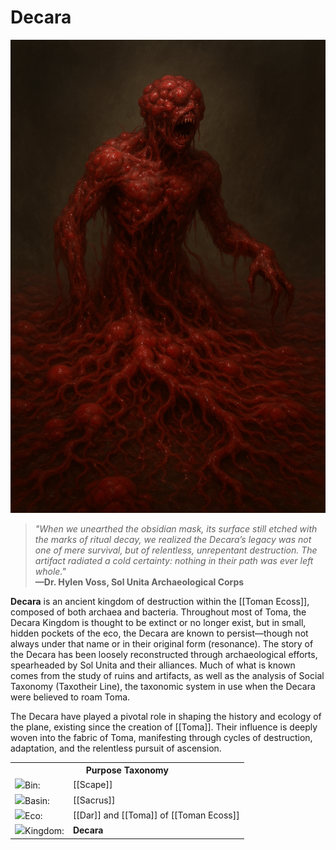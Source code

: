 <!-- wiki-header-section:start -->
# Decara

<img src="wiki_images/Decara.png"><i><!--A Decara warps the ground's bacterial mass into the form of a fallen Huma through mimidry, twisting the fleshy substance until illusion and anatomy bleed into one.--></i></img>

> _"When we unearthed the obsidian mask, its surface still etched with the marks of ritual decay, we realized the Decara’s legacy was not one of mere survival, but of relentless, unrepentant destruction. The artifact radiated a cold certainty: nothing in their path was ever left whole."_  
> **—Dr. Hylen Voss, Sol Unita Archaeological Corps**

**Decara** is an ancient kingdom of destruction within the [[Toman Ecoss]], composed of both archaea and bacteria. Throughout most of Toma, the Decara Kingdom is thought to be extinct or no longer exist, but in small, hidden pockets of the eco, the Decara are known to persist—though not always under that name or in their original form (resonance). The story of the Decara has been loosely reconstructed through archaeological efforts, spearheaded by Sol Unita and their alliances. Much of what is known comes from the study of ruins and artifacts, as well as the analysis of Social Taxonomy (Taxotheir Line), the taxonomic system in use when the Decara were believed to roam Toma.

The Decara have played a pivotal role in shaping the history and ecology of the plane, existing since the creation of [[Toma]]. Their influence is deeply woven into the fabric of Toma, manifesting through cycles of destruction, adaptation, and the relentless pursuit of ascension.
<!-- wiki-header-section:end -->

<!-- taxonomy-table-section:start -->
<div class="taxonomy-table">
  <table>
    <tr>
      <th colspan="3">Purpose Taxonomy</th>
    </tr>
    <tr>
      <td class="taxon-label"><img src="../svg/bin.svg" class="taxon-icon">Bin:</td>
      <td class="taxon-content" colspan="2">[[Scape]]</td>
    </tr>
    <tr>
      <td class="taxon-label"><img src="../svg/basin.svg" class="taxon-icon">Basin:</td>
      <td class="taxon-content" colspan="2">[[Sacrus]]</td>
    </tr>
    <tr>
      <td class="taxon-label"><img src="../svg/eco.svg" class="taxon-icon">Eco:</td>
      <td class="taxon-content" colspan="2">[[Dar]] and [[Toma]] of [[Toman Ecoss]]</td>
    </tr>
    <tr>
      <td class="taxon-label"><img src="../svg/kingdom.svg" class="taxon-icon">Kingdom:</td>
      <td class="taxon-content" colspan="2"><b>Decara</b></td>
    </tr>
  </table>
</div>
<!-- taxonomy-table-section:end -->

<!--## Main Section

The origin of **Decara** traces back to the [[Two Virus Mythos]], a primordial struggle between [[Gorisain]] and [[Desthema]] that shaped the nature of bacteria and decay within Toma. The Decara kingdom is marked by its adaptability and the instinctual drive for destruction, often targeting the foundations of life and creation. Their worship of Gorisain, the Protomartyr and Nesa of the Decara, is central to their culture and rituals.

Decaran creatures are identifiable by the shade of their blood, which changes with age—from fleshy pink in newborns to metallicized gray in ancient creatures. The kingdom is further divided into subkingdoms, each with distinct roles, such as [[Bluthrut]], [[Darit]], [[Defiled]], [[Mimidry]], [[Proto]], and [[Veirgo]].

A defining trait of the Decara is their ritualistic feasting, where the consumption of living creatures and corpses is both a spiritual and practical act. These feasts, held twice daily, are believed to influence the growth and adaptation of Decaran society. The Decara have also constructed intricate tunnel systems, serving as places of worship and connection to Gorisain’s consciousness in the [[Soul Fields]].

The Decara’s relentless pursuit of ascension is driven by the prophecy of The Carrion, which foretells the rise of an individual who will lead Gorisain into the next dimension. Their destructive nature is not merely an empire function but an ideology under Gorisain’s guidance, shaping their actions and aspirations across the Toman Ecoss.

## Related Wiki Pages

- [[Toman Ecoss]]
- [[Gorisain]]
- [[Soul Fields]]
- [[Mimidry]]
- [[Bluthrut]]
- [[Darit]]
- [[Defiled]]
- [[Proto]]
- [[Veirgo]]
- [[Two Virus Mythos]]
- [[Bacillus Ascendancy]]
- [[Basilica]]



<!-- not-for-live-publishing:start -->
<!--
This section is for content, lore, or discoveries that are NOT meant for live publishing to the site. 
Leave this empty unless specifically requested. Use this to stage information that will be revealed to players later.
-->
<!-- not-for-live-publishing:end -->
